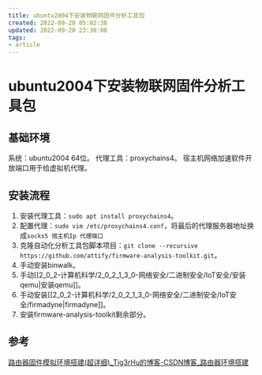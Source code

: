 ```yaml
---
title: ubuntu2004下安装物联网固件分析工具包
created: 2022-09-20 05:02:38
updated: 2022-09-20 23:30:00
tags: 
- article
---
```


# ubuntu2004下安装物联网固件分析工具包

## 基础环境

系统：ubuntu2004 64位。
代理工具：proxychains4。
宿主机网络加速软件开放端口用于给虚拟机代理。

## 安装流程

1. 安装代理工具：`sudo apt install proxychains4`。
2. 配置代理：`sudo vim /etc/proxychains4.conf`，将最后的代理服务器地址换成`socks5 宿主机Ip 代理端口`
3. 克隆自动化分析工具包脚本项目：`git clone --recursive https://github.com/attify/firmware-analysis-toolkit.git`。
4. 手动安装binwalk。
5. 手动[[2_0_2-计算机科学/2_0_2_1_3_0-网络安全/二进制安全/IoT安全/安装qemu|安装qemu]]。
6. 手动安装[[2_0_2-计算机科学/2_0_2_1_3_0-网络安全/二进制安全/IoT安全/firmadyne|firmadyne]]。
7. 安装firmware-analysis-toolkit剩余部分。

## 参考

[路由器固件模拟环境搭建(超详细)_Tig3rHu的博客-CSDN博客_路由器环境搭建](https://blog.csdn.net/wuyou1995/article/details/105545581?spm=1001.2014.3001.5502)
